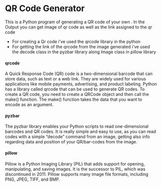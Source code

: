<h1>QR Code Generator</h1>

This is a Python program of generating a QR code of your own .
In the Output you can get image of qr code as well as the link assigned to the qr code

- For creating a Qr code i've used the qrcode library in the python 
- For getting the link of the qrcode from the image generated i've used the decode class in the pyzbar library along Image class in pillow library


<h4>qrcode</h4>
A Quick Response Code (QR) code is a two-dimensional barcode that can store data, such as text or a web link. They are widely used for various applications like mobile payments, advertising, and product labeling.
Python has a library called qrcode that can be used to generate QR codes. To create a QR code, you need to create a QRCode object and then call the make() function. The make() function takes the data that you want to encode as an argument.

<h4>pyzbar</h4>
The pyzbar library enables your Python scripts to read one-dimensional barcodes and QR codes. It is really simple and easy to use, as you can read codes with a simple “decode” command from an image, getting also info regarding data and position of your QR/bar-codes from the image.

<h4>pillow</h4>
Pillow is a Python Imaging Library (PIL) that adds support for opening, manipulating, and saving images. It is the successor to PIL, which was discontinued in 2011. Pillow supports many image file formats, including PNG, JPEG, TIFF, and BMP.
